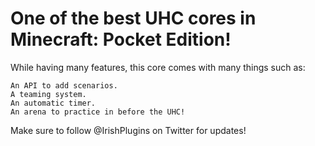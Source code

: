 # One of the best UHC cores in Minecraft: Pocket Edition!

While having many features, this core comes with many things such as:

	An API to add scenarios.
	A teaming system.
	An automatic timer.
	An arena to practice in before the UHC!
	

Make sure to follow @IrishPlugins on Twitter for updates!

